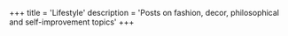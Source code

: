 +++
title = 'Lifestyle'
description = 'Posts on fashion, decor, philosophical and self-improvement topics'
+++